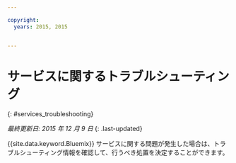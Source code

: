 ```yaml
---

copyright:
  years: 2015, 2015


---
```


# サービスに関するトラブルシューティング
{: #services_troubleshooting}

*最終更新日: 2015 年 12 月 9 日*
{: .last-updated}


{{site.data.keyword.Bluemix}} サービスに関する問題が発生した場合は、トラブルシューティング情報を確認して、行うべき処置を決定することができます。
